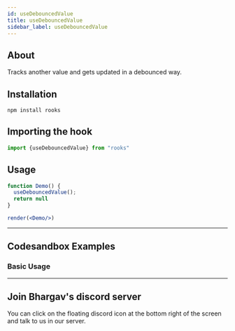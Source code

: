 ```yaml
---
id: useDebouncedValue
title: useDebouncedValue
sidebar_label: useDebouncedValue
---
```



## About
Tracks another value and gets updated in a debounced way.


[//]: # (Main)

## Installation

```
npm install rooks
```

## Importing the hook

```javascript
import {useDebouncedValue} from "rooks"
```

## Usage

```jsx
function Demo() {
  useDebouncedValue();
  return null
}

render(<Demo/>)
```

---

## Codesandbox Examples

### Basic Usage


---
## Join Bhargav's discord server
You can click on the floating discord icon at the bottom right of the screen and talk to us in our server.
